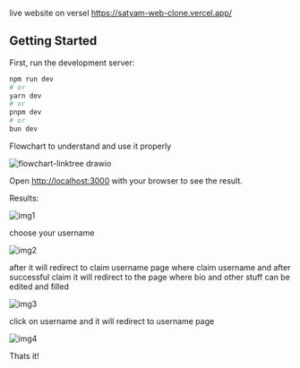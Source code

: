 live website on versel
https://satyam-web-clone.vercel.app/

## Getting Started

First, run the development server:

```bash
npm run dev
# or
yarn dev
# or
pnpm dev
# or
bun dev
```

Flowchart to understand and use it properly

![flowchart-linktree drawio](https://github.com/Satyam2003-dev/linktree/assets/75772136/30932e36-034e-4d30-8199-524b753c1172)


Open [http://localhost:3000](http://localhost:3000) with your browser to see the result.



Results:


![img1](https://github.com/Satyam2003-dev/linktree/assets/75772136/1601a4bd-857f-481c-bfea-78e94a9e4590)

choose your username

![img2](https://github.com/Satyam2003-dev/linktree/assets/75772136/5be24fad-aa76-4fc5-b255-f58e4b7846f9)

after it will redirect to claim username page where claim username and after successful claim it will redirect to the page where bio and other stuff can be edited and filled 

![img3](https://github.com/Satyam2003-dev/linktree/assets/75772136/a4be8846-2198-4c6a-a0cc-0fe78f6f0852)


click on username and it will redirect to username page 

![img4](https://github.com/Satyam2003-dev/linktree/assets/75772136/fad5d4e1-4d01-4fc0-b94d-e5a60624295b)


Thats it!

